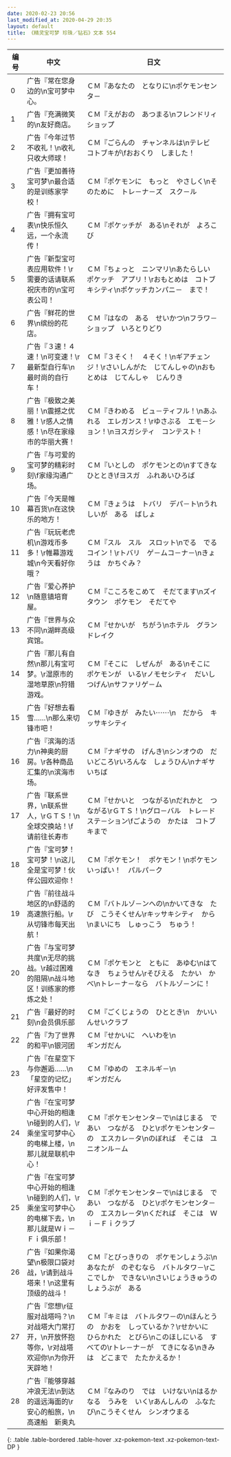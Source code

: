 ```yaml
---
date: 2020-02-23 20:56
last_modified_at: 2020-04-29 20:35
layout: default
title: 《精灵宝可梦 珍珠／钻石》文本 554
---
```

| 编号 | 中文 | 日文 |
| ---- | ---- | ---- |
| 0 | 广告『常在您身边的\n宝可梦中心。 | ＣＭ『あなたの　となりに\nポケモンセンタ－ |
| 1 | 广告『充满微笑的\n友好商店。 | ＣＭ『えがおの　あつまる\nフレンドリィショップ |
| 2 | 广告『今年过节不收礼！\n收礼只收大师球！ | ＣＭ『ごらんの　チャンネルは\nテレビ　コトブキが\fおおくり　しました！ |
| 3 | 广告『更加善待宝可梦\n最合适的是训练家学校！ | ＣＭ『ポケモンに　もっと　やさしく\nそのために　トレ－ナ－ズ　スク－ル |
| 4 | 广告『拥有宝可表\n快乐恒久远，一个永流传！ | ＣＭ『ポケッチが　ある\nそれが　よろこび |
| 5 | 广告『新型宝可表应用软件！\r需要的话请联系祝庆市的\n宝可表公司！ | ＣＭ『ちょっと　ニンマリ\nあたらしい　ポケッチ　アプリ！\rおもとめは　コトブキシティ\nポケッチカンパニ－　まで！ |
| 6 | 广告『鲜花的世界\n缤纷的花店。 | ＣＭ『はなの　ある　せいかつ\nフラワ－ショップ　いろとりどり |
| 7 | 广告『３速！４速！\n可变速！\r最新型自行车\n最时尚的自行车！ | ＣＭ『３そく！　４そく！\nギアチェンジ！\rさいしんがた　じてんしゃの\nおもとめは　じてんしゃ　じんりき |
| 8 | 广告『极致之美丽！\n震撼之优雅！\r感人之情感！\n尽在家缘市的华丽大赛！ | ＣＭ『きわめる　ビュ－ティフル！\nあふれる　エレガンス！\rゆさぶる　エモ－ション！\nヨスガシティ　コンテスト！ |
| 9 | 广告『与可爱的宝可梦的精彩时刻\f家缘沟通广场。 | ＣＭ『いとしの　ポケモンとの\nすてきな　ひととき\fヨスガ　ふれあいひろば |
| 10 | 广告『今天是帷幕百货\n在这快乐的地方！ | ＣＭ『きょうは　トバリ　デパ－ト\nうれしいが　ある　ばしょ |
| 11 | 广告『玩玩老虎机\n游戏币多多！\r帷幕游戏城\n今天看好你哦？ | ＣＭ『スル　スル　スロット\nでる　でる　コイン！\rトバリ　ゲ－ムコ－ナ－\nきょうは　かちぐみ？ |
| 12 | 广告『爱心养护\n随意镇培育屋。 | ＣＭ『こころをこめて　そだてます\nズイタウン　ポケモン　そだてや |
| 13 | 广告『世界与众不同\n湖畔高级宾馆。 | ＣＭ『せかいが　ちがう\nホテル　グランドレイク |
| 14 | 广告『那儿有自然\n那儿有宝可梦。\r湿原市的湿地草原\n狩猎游戏。 | ＣＭ『そこに　しぜんが　ある\nそこに　ポケモンが　いる\rノモセシティ　だいしつげん\nサファリゲ－ム |
| 15 | 广告『好想去看雪……\n那么来切锋市吧！ | ＣＭ『ゆきが　みたい⋯⋯\n　だから　キッサキシティ |
| 16 | 广告『滨海的活力\n神奥的厨房。\r各种商品汇集的\n滨海市场。 | ＣＭ『ナギサの　げんき\nシンオウの　だいどころ\rいろんな　しょうひん\nナギサ　いちば |
| 17 | 广告『联系世界，\n联系世人，\rＧＴＳ！\n全球交换站！\f请前往长寿市 | ＣＭ『せかいと　つながる\nだれかと　つながる\rＧＴＳ！\nグロ－バル　トレ－ド　ステ－ション\fごようの　かたは　コトブキまで |
| 18 | 广告『宝可梦！宝可梦！\n这儿全是宝可梦！伙伴公园欢迎你！ | ＣＭ『ポケモン！　ポケモン！\nポケモンいっぱい！　パルパ－ク |
| 19 | 广告『前往战斗地区的\n舒适的高速旅行船。\r从切锋市每天出航！ | ＣＭ『バトルゾ－ンへの\nかいてきな　たび　こうそくせん\rキッサキシティ　から\nまいにち　しゅっこう　ちゅう！ |
| 20 | 广告『与宝可梦共度\n无尽的挑战。\r越过困难的阻隔\n战斗地区！训练家的修炼之处！ | ＣＭ『ポケモンと　ともに　あゆむ\nはてなき　ちょうせん\rそびえる　たかい　かべ\nトレ－ナ－なら　バトルゾ－ンに！ |
| 21 | 广告『最好的时刻\n会员俱乐部 | ＣＭ『ごくじょうの　ひととき\n　かいいんせいクラブ |
| 22 | 广告『为了世界的和平\n银河团 | ＣＭ『せかいに　へいわを\n　　　　　　　　　　ギンガだん |
| 23 | 广告『在星空下与你邂逅……\n「星空的记忆」好评发售中！ | ＣＭ『ゆめの　エネルギ－\n　　　　　　　　　　ギンガだん |
| 24 | 广告『在宝可梦中心开始的相逢\n碰到的人们，\r乘坐宝可梦中心的电梯上楼，\n那儿就是联机中心！ | ＣＭ『ポケモンセンタ－で\nはじまる　であい　つながる　ひと\rポケモンセンタ－の　エスカレ－タ\nのぼれば　そこは　ユニオンル－ム |
| 25 | 广告『在宝可梦中心开始的相逢\n碰到的人们，\r乘坐宝可梦中心的电梯下去，\n那儿就是Ｗｉ－Ｆｉ俱乐部！ | ＣＭ『ポケモンセンタ－で\nはじまる　であい　つながる　ひと\rポケモンセンタ－の　エスカレ－タ\nくだれば　そこは　Ｗｉ－Ｆｉクラブ |
| 26 | 广告『如果你渴望\n极限口袋对战，\r请到战斗塔来！\n这里有顶级的战斗！ | ＣＭ『とびっきりの　ポケモンしょうぶ\nあなたが　のぞむなら　バトルタワ－\rここでしか　できない\nさいじょうきゅうの　しょうぶが　ある |
| 27 | 广告『您想\r征服对战塔吗？\n对战塔大门常打开，\n开放怀抱等你，\r对战塔欢迎你\n为你开天辟地！ | ＣＭ『キミは　バトルタワ－の\nほんとうの　かおを　しっているか？\rせかいに　ひらかれた　とびら\nこのほしにいる　すべての\rトレ－ナ－が　てきになる\nきみは　どこまで　たたかえるか！ |
| 28 | 广告『能够穿越冲浪无法\n到达的遥远海面的\r安心的船旅，\n高速船　新奥丸 | ＣＭ『なみのり　では　いけない\nはるかなる　うみを　いく\rあんしんの　ふなたび\nこうそくせん　シンオウまる |
{: .table .table-bordered .table-hover .xz-pokemon-text .xz-pokemon-text-DP }